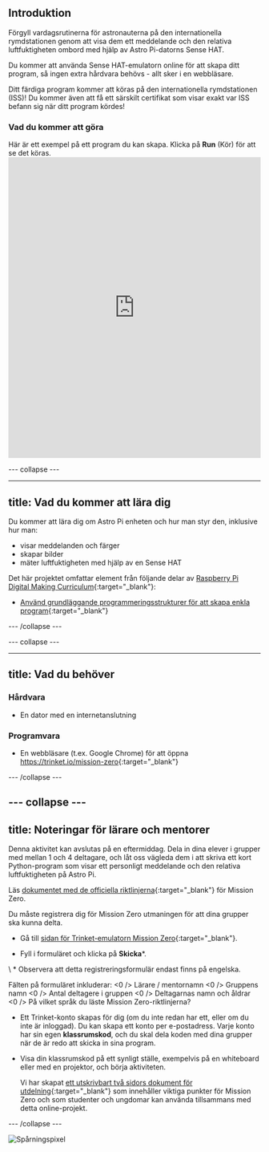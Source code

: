 ## Introduktion

Förgyll vardagsrutinerna för astronauterna på den internationella rymdstationen genom att visa dem ett meddelande och den relativa luftfuktigheten ombord med hjälp av Astro Pi-datorns Sense HAT.

Du kommer att använda Sense HAT-emulatorn online för att skapa ditt program, så ingen extra hårdvara behövs - allt sker i en webbläsare.

Ditt färdiga program kommer att köras på den internationella rymdstationen (ISS)! Du kommer även att få ett särskilt certifikat som visar exakt var ISS befann sig när ditt program kördes!

### Vad du kommer att göra

Här är ett exempel på ett program du kan skapa. Klicka på **Run** (Kör) för att se det köras. <iframe src="https://trinket.io/embed/python/b92d76c0f3?outputOnly=true&runOption=run&start=result" width="100%" height="600" frameborder="0" marginwidth="0" marginheight="0" allowfullscreen mark="crwd-mark"></iframe> 

\--- collapse \---

* * *

## title: Vad du kommer att lära dig

Du kommer att lära dig om Astro Pi enheten och hur man styr den, inklusive hur man:

+ visar meddelanden och färger
+ skapar bilder
+ mäter luftfuktigheten med hjälp av en Sense HAT

Det här projektet omfattar element från följande delar av [Raspberry Pi Digital Making Curriculum](http://rpf.io/curriculum){:target="_blank"}:

+ [Använd grundläggande programmeringsstrukturer för att skapa enkla program](https://curriculum.raspberrypi.org/programming/creator/){:target="_blank"}

\--- /collapse \---

\--- collapse \---

* * *

## title: Vad du behöver

### Hårdvara

+ En dator med en internetanslutning

### Programvara

+ En webbläsare (t.ex. Google Chrome) för att öppna <https://trinket.io/mission-zero>{:target="_blank"}

\--- /collapse \---

## \--- collapse \---

## title: Noteringar för lärare och mentorer

Denna aktivitet kan avslutas på en eftermiddag. Dela in dina elever i grupper med mellan 1 och 4 deltagare, och låt oss vägleda dem i att skriva ett kort Python-program som visar ett personligt meddelande och den relativa luftfuktigheten på Astro Pi.

Läs [dokumentet med de officiella riktlinjerna](https://astro-pi.org/wp-content/uploads/2018/09/Astro_Pi_Mission_Zero_Guidelines_2018_19_V12_pages.pdf){:target="_blank"} för Mission Zero.

Du måste registrera dig för Mission Zero utmaningen för att dina grupper ska kunna delta.

+ Gå till [sidan för Trinket-emulatorn Mission Zero](https://trinket.io/mission-zero/register){:target="_blank"}.

+ Fyll i formuläret och klicka på **Skicka**\*.

\ * Observera att detta registreringsformulär endast finns på engelska.

Fälten på formuläret inkluderar: <0 /> Lärare / mentornamn <0 /> Gruppens namn <0 /> Antal deltagere i gruppen <0 /> Deltagarnas namn och åldrar <0 /> På vilket språk du läste Mission Zero-riktlinjerna?

+ Ett Trinket-konto skapas för dig (om du inte redan har ett, eller om du inte är inloggad). Du kan skapa ett konto per e-postadress. Varje konto har sin egen **klassrumskod**, och du skal dela koden med dina grupper när de är redo att skicka in sina program.

+ Visa din klassrumskod på ett synligt ställe, exempelvis på en whiteboard eller med en projektor, och börja aktiviteten.
    
    Vi har skapat [ett utskrivbart två sidors dokument för utdelning](https://astro-pi.org/astro_pi_mission_zero_project_print_out_v10_print/){:target="_blank"} som innehåller viktiga punkter för Mission Zero och som studenter och ungdomar kan använda tillsammans med detta online-projekt.

\--- /collapse \---

![Spårningspixel](https://code.org/api/hour/begin_raspberrypi_astropi.png)